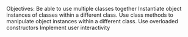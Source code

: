 Objectives:
Be able to use multiple classes together
Instantiate object instances of classes within a different class.
Use class methods to manipulate object instances within a different class.
Use overloaded constructors
Implement user interactivity
